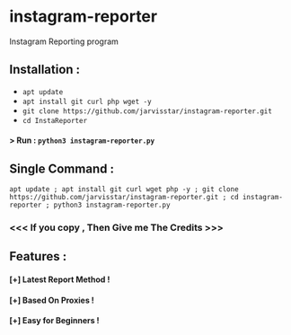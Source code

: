 # instagram-reporter
 Instagram Reporting program


## Installation :

* `apt update`
* `apt install git curl php wget -y`
* `git clone https://github.com/jarvisstar/instagram-reporter.git`
* `cd InstaReporter`
#### > Run : `python3 instagram-reporter.py`

## Single Command :
```
apt update ; apt install git curl wget php -y ; git clone https://github.com/jarvisstar/instagram-reporter.git ; cd instagram-reporter ; python3 instagram-reporter.py
```


### <<< If you copy , Then Give me The Credits >>>

## Features :
#### [+] Latest Report Method !
#### [+] Based On Proxies !
#### [+] Easy for Beginners !
